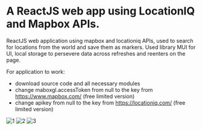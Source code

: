 A ReactJS web app using LocationIQ and Mapbox APIs.
=======

ReactJS web application using mapbox and locationiq APIs, used to search for locations from the world and save them as markers. Used library MUI for UI, local storage to persevere data across refreshes and reenters on the page.

For application to work:
  - download source code and all necessary modules
  - change maboxgl.accessToken from null to the key from https://www.mapbox.com/ (free limited version) 
  - change apikey from null to the key from https://locationiq.com/ (free limited version)

![1](https://github.com/jdziecielski/ReactJS-mapbox-map-application/assets/106883711/eb59682f-b9f5-4c8c-85d2-b88958d86d0a)
![2](https://github.com/jdziecielski/ReactJS-mapbox-map-application/assets/106883711/61a935b4-765c-4c08-8084-3e756338efe8)
![3](https://github.com/jdziecielski/ReactJS-mapbox-map-application/assets/106883711/3d525102-3903-4506-83dd-55fef7cb54ef)
